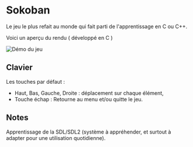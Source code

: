 Sokoban
====================

Le jeu le plus refait au monde qui fait parti de l'apprentissage en C ou C++.

Voici un aperçu du rendu ( développé en C )

![Démo du jeu](/small.png?raw=true "Démo du jeu")

## Clavier

Les touches par défaut :
 - Haut, Bas, Gauche, Droite : déplacement sur chaque élément,
 - Touche échap : Retourne au menu et/ou quitte le jeu.

## Notes

Apprentissage de la SDL/SDL2 (système à appréhender, et surtout à adapter pour une utilisation quotidienne).
